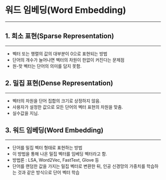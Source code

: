 # 워드 임베딩(Word Embedding)

<hr>



## 1. 희소 표현(Sparse Representation)

<hr>

- 벡터 또는 행렬의 값의 대부분이 0으로 표현되는 방법
- 단어의 개수가 늘어나면 벡터의 차원이 한없이 커진다는 문제점
- 원-핫 벡터는 단어의 의미를 담지 못함.



## 2. 밀집 표현(Dense Representation)

<hr>

- 벡터의 차원을 단어 집합의 크기로 상정하지 않음.
- 사용자가 설정한 값으로 모든 단어의 벡터 표현의 차원을 맞춤.
- 실수값을 지님.



## 3. 워드 임베딩(Word Embedding) 

<hr>

- 단어를 밀집 벡터 형태로 표현하는 방법
- 이 방법을 통해 나온 밀집 벡터를 임베딩 벡터라고 함.
- 방법론 : LSA, Word2Vec, FastText, Glove 등
- 단어를 랜덤한 값을 가지는 밀집 벡터로 변환한 뒤, 인공 신경망의 가중치를 학습하는 것과 같은 방식으로 단어 벡터 학습